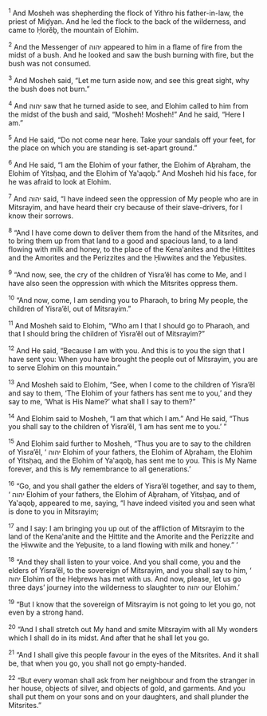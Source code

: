 <sup>1</sup> And Mosheh was shepherding the flock of Yithro his father-in-law, the priest of Miḏyan. And he led the flock to the back of the wilderness, and came to Ḥorĕḇ, the mountain of Elohim.

<sup>2</sup> And the Messenger of יהוה appeared to him in a flame of fire from the midst of a bush. And he looked and saw the bush burning with fire, but the bush was not consumed.

<sup>3</sup> And Mosheh said, “Let me turn aside now, and see this great sight, why the bush does not burn.”

<sup>4</sup> And יהוה saw that he turned aside to see, and Elohim called to him from the midst of the bush and said, “Mosheh! Mosheh!” And he said, “Here I am.”

<sup>5</sup> And He said, “Do not come near here. Take your sandals off your feet, for the place on which you are standing is set-apart ground.”

<sup>6</sup> And He said, “I am the Elohim of your father, the Elohim of Aḇraham, the Elohim of Yitsḥaq, and the Elohim of Ya‛aqoḇ.” And Mosheh hid his face, for he was afraid to look at Elohim.

<sup>7</sup> And יהוה said, “I have indeed seen the oppression of My people who are in Mitsrayim, and have heard their cry because of their slave-drivers, for I know their sorrows.

<sup>8</sup> “And I have come down to deliver them from the hand of the Mitsrites, and to bring them up from that land to a good and spacious land, to a land flowing with milk and honey, to the place of the Kena‛anites and the Ḥittites and the Amorites and the Perizzites and the Ḥiwwites and the Yeḇusites.

<sup>9</sup> “And now, see, the cry of the children of Yisra’ĕl has come to Me, and I have also seen the oppression with which the Mitsrites oppress them.

<sup>10</sup> “And now, come, I am sending you to Pharaoh, to bring My people, the children of Yisra’ĕl, out of Mitsrayim.”

<sup>11</sup> And Mosheh said to Elohim, “Who am I that I should go to Pharaoh, and that I should bring the children of Yisra’ĕl out of Mitsrayim?”

<sup>12</sup> And He said, “Because I am with you. And this is to you the sign that I have sent you: When you have brought the people out of Mitsrayim, you are to serve Elohim on this mountain.”

<sup>13</sup> And Mosheh said to Elohim, “See, when I come to the children of Yisra’ĕl and say to them, ‘The Elohim of your fathers has sent me to you,’ and they say to me, ‘What is His Name?’ what shall I say to them?”

<sup>14</sup> And Elohim said to Mosheh, “I am that which I am.” And He said, “Thus you shall say to the children of Yisra’ĕl, ‘I am has sent me to you.’ ”

<sup>15</sup> And Elohim said further to Mosheh, “Thus you are to say to the children of Yisra’ĕl, ‘ יהוה Elohim of your fathers, the Elohim of Aḇraham, the Elohim of Yitsḥaq, and the Elohim of Ya‛aqoḇ, has sent me to you. This is My Name forever, and this is My remembrance to all generations.’

<sup>16</sup> “Go, and you shall gather the elders of Yisra’ĕl together, and say to them, ‘ יהוה Elohim of your fathers, the Elohim of Aḇraham, of Yitsḥaq, and of Ya‛aqoḇ, appeared to me, saying, “I have indeed visited you and seen what is done to you in Mitsrayim;

<sup>17</sup> and I say: I am bringing you up out of the affliction of Mitsrayim to the land of the Kena‛anite and the Ḥittite and the Amorite and the Perizzite and the Ḥiwwite and the Yeḇusite, to a land flowing with milk and honey.” ’

<sup>18</sup> “And they shall listen to your voice. And you shall come, you and the elders of Yisra’ĕl, to the sovereign of Mitsrayim, and you shall say to him, ‘ יהוה Elohim of the Heḇrews has met with us. And now, please, let us go three days’ journey into the wilderness to slaughter to יהוה our Elohim.’

<sup>19</sup> “But I know that the sovereign of Mitsrayim is not going to let you go, not even by a strong hand.

<sup>20</sup> “And I shall stretch out My hand and smite Mitsrayim with all My wonders which I shall do in its midst. And after that he shall let you go.

<sup>21</sup> “And I shall give this people favour in the eyes of the Mitsrites. And it shall be, that when you go, you shall not go empty-handed.

<sup>22</sup> “But every woman shall ask from her neighbour and from the stranger in her house, objects of silver, and objects of gold, and garments. And you shall put them on your sons and on your daughters, and shall plunder the Mitsrites.”

